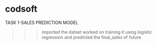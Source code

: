 # codsoft
TASK 1-SALES PREDICTION MODEL
 >>> imported the datset
> >> worked on training it using logistic regression and predicted the final_sales of future
